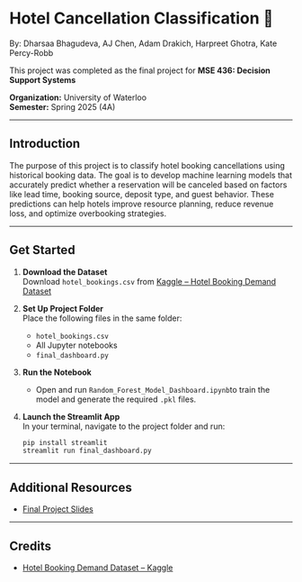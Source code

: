# Hotel Cancellation Classification 🏨  
By: Dharsaa Bhagudeva, AJ Chen, Adam Drakich, Harpreet Ghotra, Kate Percy-Robb

This project was completed as the final project for **MSE 436: Decision Support Systems**  

**Organization:** University of Waterloo  
**Semester:** Spring 2025 (4A)  

---

## Introduction  
The purpose of this project is to classify hotel booking cancellations using historical booking data. The goal is to develop machine learning models that accurately predict whether a reservation will be canceled based on factors like lead time, booking source, deposit type, and guest behavior. These predictions can help hotels improve resource planning, reduce revenue loss, and optimize overbooking strategies.

---

## Get Started  
1. **Download the Dataset**  
   Download `hotel_bookings.csv` from [Kaggle – Hotel Booking Demand Dataset](https://www.kaggle.com/datasets/jessemostipak/hotel-booking-demand)

2. **Set Up Project Folder**  
   Place the following files in the same folder:
   - `hotel_bookings.csv`  
   - All Jupyter notebooks  
   - `final_dashboard.py`

3. **Run the Notebook**  
   - Open and run `Random_Forest_Model_Dashboard.ipynb`to train the model and generate the required `.pkl` files.

4. **Launch the Streamlit App**  
   In your terminal, navigate to the project folder and run:
   ```bash
   pip install streamlit
   streamlit run final_dashboard.py

---

## Additional Resources  
- [Final Project Slides](https://docs.google.com/presentation/d/1E2ZOkbeHrqg6QG8-Hw3T8TzcKcH8mtfP25MFQj7grwE/edit?usp=sharing)

---

## Credits  
- [Hotel Booking Demand Dataset – Kaggle](https://www.kaggle.com/datasets/jessemostipak/hotel-booking-demand)
